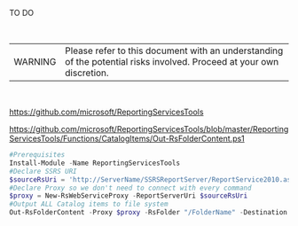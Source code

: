 TO DO

<br>
<table>
<td>WARNING</td>
<td>Please refer to this document with an understanding of the potential risks involved. Proceed at your own discretion.</td>
</table>
<br>


https://github.com/microsoft/ReportingServicesTools

https://github.com/microsoft/ReportingServicesTools/blob/master/ReportingServicesTools/Functions/CatalogItems/Out-RsFolderContent.ps1

```PowerShell
#Prerequisites
Install-Module -Name ReportingServicesTools
#Declare SSRS URI
$sourceRsUri = 'http://ServerName/SSRSReportServer/ReportService2010.asmx?wsdl'
#Declare Proxy so we don't need to connect with every command
$proxy = New-RsWebServiceProxy -ReportServerUri $sourceRsUri
#Output ALL Catalog items to file system
Out-RsFolderContent -Proxy $proxy -RsFolder "/FolderName" -Destination 'C:\Temp' -Recurse
```
